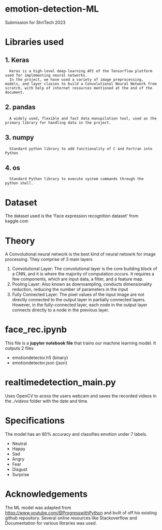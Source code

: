 # emotion-detection-ML
Submission for ShriTech 2023

# Libraries used

## 1. Keras

      Keras is a high-level deep-learning API of the Tensorflow platform used for implementing neural networks.
      In the project, we have used a variety of image preprocessing, models, and layer classes to build a Convolutional Neural Network from scratch, with help of internet resources mentioned at the end of the document.

## 2. pandas

      A widely used, flexible and fast data manupilation tool, used as the primary library for handling data in the project.

## 3. numpy

      Standard python library to add functionality of C and Fortran into Python

## 4. os

      Standard Python library to execute system commands through the python shell.

# Dataset

The dataset used is the 'Face expression recognition dataset' from kaggle.com

# Theory

A Convolutional neural network is the best kind of neural netowrk for image processing.
They comprise of 3 main layers

1. Convolutional Layer: The convolutional layer is the core building block of a CNN, and it is where the majority of computation occurs. It requires a few components, which are input data, a filter, and a feature map.
2. Pooling Layer: Also known as downsampling, conducts dimensionality reduction, reducing the number of parameters in the input
3. Fully Connected Layer: The pixel values of the input image are not directly connected to the output layer in partially connected layers. However, in the fully-connected layer, each node in the output layer connects directly to a node in the previous layer.

# face_rec.ipynb
This file is a **jupyter notebook file** that trains our machine learning model. 
It outputs 2 files
- emotiondetector.h5 (binary)
- emotiondetector.json (json)

# realtimedetection_main.py
Uses OpenCV to acess the users webcam and saves the recorded videos in the *./videos* folder with the date and time.

# Specifications
The model has an 80% accuracy and classifies emotion under 7 labels. 
- Neutral
- Happy
- Sad
- Angry
- Fear
- Disgust
- Surprise


# Acknowledgements
The ML model was adapted from https://www.youtube.com/@ProgresswithPython and built of off his existing github repository.
Several online resources like Stackoverflow and Documentation for various libraries was used.
